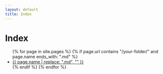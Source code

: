 ```yaml
---
layout: default
title: Index
---
```


# Index

<ul>
{% for page in site.pages %}
  {% if page.url contains "/your-folder/" and page.name ends_with: ".md" %}
    <li><a href="{{ page.url }}">{{ page.name | replace: ".md", "" }}</a></li>
  {% endif %}
{% endfor %}
</ul>